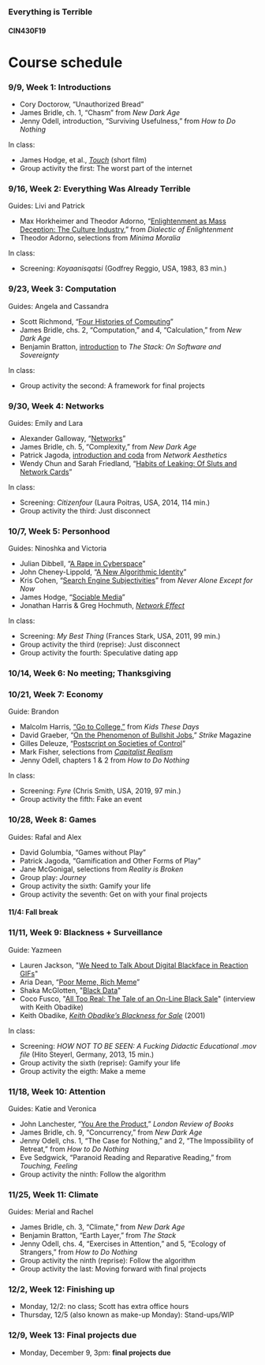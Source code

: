### Everything is Terrible
#### CIN430F19

# Course schedule

### 9/9, Week 1: Introductions
* Cory Doctorow, “Unauthorized Bread”
* James Bridle, ch. 1, “Chasm” from _New Dark Age_
* Jenny Odell, introduction, “Surviving Usefulness,” from _How to Do Nothing_

In class:
* James Hodge, et al., [_Touch_](https://vimeo.com/298442950?ref=tw-share) (short film)
* Group activity the first: The worst part of the internet

### 9/16, Week 2: Everything Was Already Terrible
Guides: Livi and Patrick
* Max Horkheimer and Theodor Adorno, “[Enlightenment as Mass Deception: The Culture Industry](https://cin430f19.slack.com/archives/CMRL4L2V8/p1567980092000100),” from _Dialectic of Enlightenment_
* Theodor Adorno, selections from _Minima Moralia_

In class:
* Screening: _Koyaanisqatsi_ (Godfrey Reggio, USA, 1983, 83 min.)

### 9/23, Week 3: Computation
Guides: Angela and Cassandra
* Scott Richmond, “[Four Histories of Computing](https://cin430f19.slack.com/files/UN4DNLL13/FNN5Y7KP0/richmond_-_four_histories_of_computation.docx)”
* James Bridle, chs. 2, “Computation,” and 4, “Calculation,” from _New Dark Age_
* Benjamin Bratton, [introduction](https://cin430f19.slack.com/files/UN4DNLL13/FNEA8RBV3/benjamin_bratton_-_selections_from_the_stack.pdf) to _The Stack: On Software and Sovereignty_

In class:
* Group activity the second: A framework for final projects

### 9/30, Week 4: Networks
Guides: Emily and Lara
* Alexander Galloway, “[Networks](https://cin430f19.slack.com/files/UN4DNLL13/FNNH4LLS1/alexander_galloway_-_networks.pdf)”
* James Bridle, ch. 5, “Complexity,” from _New Dark Age_
* Patrick Jagoda, [introduction and coda](https://cin430f19.slack.com/files/UN4DNLL13/FNB3FQHA7/jagoda_-_introduction_and_coda__network_aesthetics.pdf) from _Network Aesthetics_
* Wendy Chun and Sarah Friedland, “[Habits of Leaking: Of Sluts and Network Cards](https://cin430f19.slack.com/files/UN4DNLL13/FNG4RQKLH/sarah_friedland_and_wendy_chun_-_habits_of_leaking.pdf)”

In class:
* Screening: _Citizenfour_ (Laura Poitras, USA, 2014, 114 min.)
* Group activity the third: Just disconnect

### 10/7, Week 5: Personhood
Guides: Ninoshka and Victoria
* Julian Dibbell, “[A Rape in Cyberspace](https://cin430f19.slack.com/files/UN4DNLL13/FNYBFQUJK/julian_dibbell_-_a_rape_in_cyberspace.pdf)”
* John Cheney-Lippold, “[A New Algorithmic Identity](https://cin430f19.slack.com/files/UN4DNLL13/FNYBFCAMV/john_lippold-cheney_-_a_new_algorithmic_identity.pdf)”
* Kris Cohen, “[Search Engine Subjectivities](https://cin430f19.slack.com/files/UN4DNLL13/FNQ368JHF/kris_cohen_-_search_engine_subjectivities__from_never_alone_except_for_now.pdf)” from _Never Alone Except for Now_
* James Hodge, “[Sociable Media](https://cin430f19.slack.com/files/UN4DNLL13/FNHN95E6N/hodge_-_sociable_media.pdf)”
* Jonathan Harris & Greg Hochmuth, [_Network Effect_](https://networkeffect.io)

In class:
* Screening: _My Best Thing_ (Frances Stark, USA, 2011, 99 min.)
* Group activity the third (reprise): Just disconnect
* Group activity the fourth: Speculative dating app

### 10/14, Week 6: No meeting; Thanksgiving

### 10/21, Week 7: Economy
Guide: Brandon
* Malcolm Harris, [“Go to College,”](https://cin430f19.slack.com/files/UN4DNLL13/FPKT7FJ9L/malcolm_harris_-_go_to_college__from_kids_these_days.pdf) from _Kids These Days_
* David Graeber, “[On the Phenomenon of Bullshit Jobs](https://strikemag.org/bullshit-jobs/),” _Strike_ Magazine
* Gilles Deleuze, “[Postscript on Societies of Control](https://cin430f19.slack.com/files/UN4DNLL13/FPATTHATB/gilles_deleuze_-_postscript_on_the_societies_of_control.pdf)”
* Mark Fisher, selections from [_Capitalist Realism_](https://cin430f19.slack.com/files/UN4DNLL13/FPH82612Q/mark_fisher_-_capitalist_realism.pdf)
* Jenny Odell, chapters 1 & 2 from _How to Do Nothing_

In class:
* Screening: _Fyre_ (Chris Smith, USA, 2019, 97 min.)
* Group activity the fifth: Fake an event

### 10/28, Week 8: Games
Guides: Rafal and Alex
* David Golumbia, “Games without Play”
* Patrick Jagoda, “Gamification and Other Forms of Play”
* Jane McGonigal, selections from _Reality is Broken_
* Group play: _Journey_
* Group activity the sixth: Gamify your life
* Group activity the seventh: Get on with your final projects

#### 11/4: Fall break

### 11/11, Week 9: Blackness + Surveillance
Guide: Yazmeen
* Lauren Jackson, "[We Need to Talk About Digital Blackface in Reaction GIFs](https://www.teenvogue.com/story/digital-blackface-reaction-gifs)"
* Aria Dean, “[Poor Meme, Rich Meme](https://reallifemag.com/poor-meme-rich-meme/)”
* Shaka McGlotten, "[Black Data](http://sfonline.barnard.edu/traversing-technologies/shaka-mcglotten-black-data/)"
* Coco Fusco, "[All Too Real: The Tale of an On-Line Black Sale](http://blacknetart.com/coco.html)" (interview with Keith Obadike)
* Keith Obadike, [_Keith Obadike’s Blackness for Sale_](http://obadike.tripod.com/ebay.html) (2001)

In class:
* Screening: _HOW NOT TO BE SEEN: A Fucking Didactic Educational .mov file_ (Hito Steyerl, Germany, 2013, 15 min.)
* Group activity the sixth (reprise): Gamify your life
* Group activity the eigth: Make a meme

### 11/18, Week 10: Attention
Guides: Katie and Veronica
* John Lanchester, “[You Are the Product](https://www.lrb.co.uk/v39/n16/john-lanchester/you-are-the-product),” _London Review of Books_
* James Bridle, ch. 9, “Concurrency,” from _New Dark Age_
* Jenny Odell, chs. 1, “The Case for Nothing,” and 2, “The Impossibility of Retreat,” from _How to Do Nothing_
* Eve Sedgwick, “Paranoid Reading and Reparative Reading,” from _Touching, Feeling_
* Group activity the ninth: Follow the algorithm

### 11/25, Week 11: Climate
Guides: Merial and Rachel
* James Bridle, ch. 3, “Climate,” from _New Dark Age_
* Benjamin Bratton, “Earth Layer,” from _The Stack_
* Jenny Odell, chs. 4, “Exercises in Attention,” and 5, “Ecology of Strangers,” from _How to Do Nothing_
* Group activity the ninth (reprise): Follow the algorithm
* Group activity the last: Moving forward with final projects

### 12/2, Week 12: Finishing up
* Monday, 12/2: no class; Scott has extra office hours
* Thursday, 12/5 (also known as make-up Monday): Stand-ups/WIP

### 12/9, Week 13: Final projects due
* Monday, December 9, 3pm: **final projects due**
